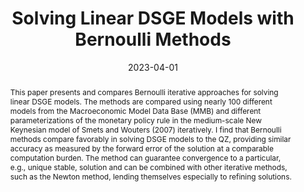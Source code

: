---
title: Solving Linear DSGE Models with Bernoulli Methods
authors:
- admin
date: '2023-04-01'
publishDate: '2023-04-01'
publication_types:
- article-preprint
publication: 'IMFS Working Paper Series'
doi: ''
abstract: This paper presents and compares Bernoulli iterative approaches for solving linear DSGE models.  The methods are compared using nearly 100 different models from the Macroeconomic Model Data Base (MMB) and different parameterizations of the monetary policy rule in the medium-scale New Keynesian model of Smets and Wouters (2007) iteratively. I find that Bernoulli methods compare favorably in solving DSGE models to the QZ, providing similar accuracy as measured by the forward error of the solution at a comparable computation burden. The method can guarantee convergence to a particular, e.g., unique stable, solution and can be combined with other iterative methods, such as the Newton method, lending themselves especially to refining solutions.
tags:
- Functional iteration
- Numerical accuracy
- DSGE
- Solution methods


links:
- name: IMFS Working Paper Series
  url: https://www.imfs-frankfurt.de/forschung/imfs-working-papers/details.html?tx_mmpublications_publicationsdetail%5Bcontroller%5D=Publication&tx_mmpublications_publicationsdetail%5Bpublication%5D=434&cHash=7599e8bc3cf66687ebefbfc5b9e03470
url_pdf: https://www.dropbox.com/scl/fi/5dv2gwem5wa7qqaalso8u/bernoulli_DSGE.pdf?rlkey=50cip70n62l5bowxzx8tt9sk6&dl=0
url_code: 'https://github.com/HugoBlox/hugo-blox-builder'
url_dataset: '#'
url_poster: '#'
url_project: ''
url_slides: ''
url_source: '#'
url_video: '#'

---